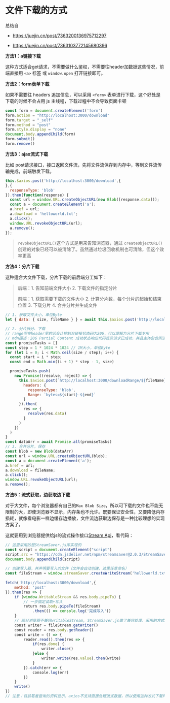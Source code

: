 # 文件下载的方式

总结自

- https://juejin.cn/post/7363200136975712297

- https://juejin.cn/post/7363103772145680396



**方法1：a链接下载**

这种方式适合get请求，不需要做什么鉴权，不需要往header加数据这些情况，前端直接用 `<a>` 标签 或 `window.open` 打开链接即可。



**方法2：form表单下载**

如果不需要往 headers 追加信息，可以采用 `<form>` 表单进行下载，这个好处是下载的时候不会占用 js 主线程，下载过程中不会导致页面卡顿

```js
const form = document.createElement('form')
form.action = "http://localhost:3000/download"
form.target = "_self"
form.method = "post"
form.style.display = "none"
document.body.appendChild(form)
form.submit()
form.remove()
```



**方法3：ajax流式下载**

比如 post请求接口，接口返回文件流，先将文件流保存到内存中，等到文件流传输完成，前端触发下载。

```js
this.$axios.post('http://localhost:3000/download',{
},{
  responseType: 'blob'
}).then(function(response) {
  const url = window.URL.createObjectURL(new Blob([response.data]));
  const a = document.createElement('a');
  a.href = url;
  a.download = 'helloworld.txt';
  a.click();
  window.URL.revokeObjectURL(url);
  a.remove();
});
```

> `revokeObjectURL()`这个方式是用来告知浏览器，通过 `createObjectURL()` 创建的对象已经可以被清除了。虽然通过垃圾回收机制也可清除，但这个效率更高



**方法4：分片下载**

这种适合大文件下载，分片下载的前后端分工如下：

> 后端：1. 告知前端文件大小    2. 下载文件的指定分片
>
> 前端：1. 获取需要下载的文件大小    2. 计算分片数，每个分片的起始和结束位置     3. 下载分片     4. 合并分片并生成文件

```js
// 1. 获取文件大小，单位Byte
let { data: { size, fileName } } = await this.$axios.post('http://localhost:3000/getSize')

// 2. 分片拆分、下载
// range写在header里的话会让控制台链接状态码为206，可以理解为分片下载专用
// mdn描述：206 Partial Content 成功状态响应代码表示请求已成功，并且主体包含所请求的数据区间，该数据区间是在请求的 Range 首部指定的。
const promiseTasks = []
const step = 1 * 1024 * 1024 // 1M大小，单位Byte
for (let i = 0; i < Math.ceil(size / step); i++) {
  const start = i * step;
  const end = Math.min((i + 1) * step - 1, size)

  promiseTasks.push(
    new Promise((resolve, reject) => {
      this.$axios.post(`http://localhost:3000/downloadRange/${fileName}`, {}, {
        headers: {
          responseType: 'blob',
          Range: `bytes=${start}-${end}`
        }
      }).then(
        res => {
          resolve(res.data)
        }
      )
    })
  )
}
const dataArr = await Promise.all(promiseTasks)
// 3. 合并分片，保存
const blob = new Blob(dataArr)
const url = window.URL.createObjectURL(blob);
const a = document.createElement('a');
a.href = url;
a.download = fileName;
a.click();
window.URL.revokeObjectURL(url);
a.remove();
```



**方法5：流式获取，边获取边下载**

对于大文件，每个浏览器都有自己的`Max Blob Size`，所以可下载的文件也不能无限制的大，即使浏览器不显示，内存条也不允许。既要保证安全性，又要降低内存损耗，就像看电影一样边缓存边播放，文件流边获取边保存是一种比较理想的实现方案了。

这就要用到浏览器提供给js的流式操作接口[Stream Api](https://developer.mozilla.org/zh-CN/docs/Web/API/Streams_API)，看代码：

```js
// 这里采用的是StreamSaver.js库实现的
const script = document.createElement("script")
script.src = "https://cdn.jsdelivr.net/npm/streamsaver@2.0.3/StreamSaver.min.js"
document.body.appendChild(script)
​
// 创建写入器，并声明要写入的文件（文件会自动创建，这里任意命名）
const fileStream = window.streamSaver.createWriteStream('helloworld.txt')
​
fetch('http://localhost:3000/download',{
    method: 'post'
}).then(res => {
    if (window.WritableStream && res.body.pipeTo) {
        // 一步搞定读取+写入
        return res.body.pipeTo(fileStream)
            .then(() => console.log('完成写入'))
    }
    // 部分浏览器不兼容writableStream, StreamSaver.js做了兼容处理，采用的方式就是先用blob接收，再用createObjectURL下载
    const writer = fileStream.getWriter()
    const reader = res.body.getReader()
    const write = () => {
        reader.read().then(res => {
            if(res.done) {
                writer.close()
            }else {
                writer.write(res.value).then(write)
            }
        }).catch(err => {
            console.log(err)
        })
    }
    write()
})
// 注意：目前笔者查询的资料显示，axios不支持直接处理流式数据，所以使用这种方式下载时建议使用fetch，各位大佬如果有实现方案，感谢分享。
```



